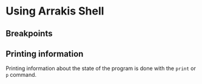 # Using Arrakis Shell

## Breakpoints

## Printing information

Printing information about the state of the program is done with the `print` or
`p` command.
